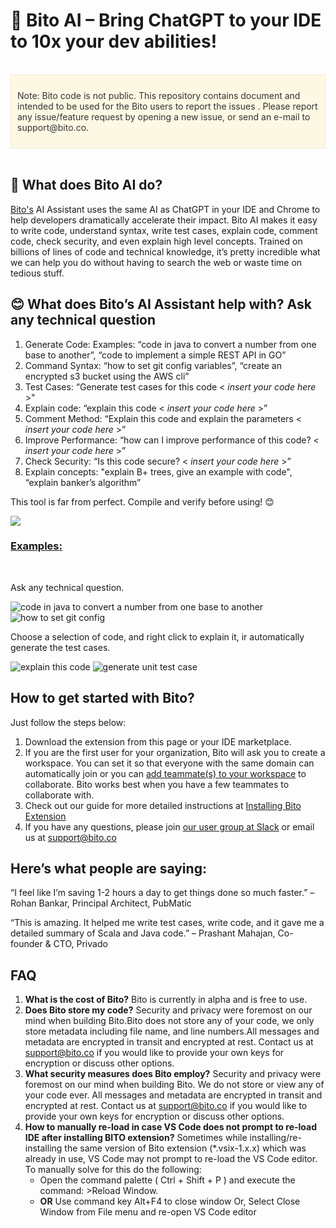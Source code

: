 <!DOCTYPE html>

<html>
<head>
</head>
<body>


<h1> 🚀 <b> Bito AI – Bring ChatGPT to your IDE to 10x your dev abilities!</b></h1>
</br>
<div div class="important-note" style="background-color: #fcf8e3; border: 1px solid #faebcc; padding: 10px; color:#333333;">
  <p>Note: Bito code is not public. This repository contains document and intended to be used for the Bito users to report the issues . Please report any issue/feature request by opening a new issue, or send an e-mail to support@bito.co.</p>
</div>
</br>
<h2>🔑 <b> What does Bito AI do?</b></h2>

<p class="paragraphNormal">

[Bito's](https://bito.co/) AI Assistant uses the same AI as ChatGPT in your IDE and Chrome to help developers dramatically accelerate their impact.  Bito AI makes it easy to write code, understand syntax, write test cases, explain code, comment code, check security, and even explain high level concepts.  Trained on billions of lines of code and technical knowledge, it’s pretty incredible what we can help you do without having to search the web or waste time on tedious stuff.
</p>

<h2>😊 <b> What does Bito’s AI Assistant help with? Ask any technical question </b></h2>

<p class="paragraphNormal">

<ol>

<li>
   Generate Code: Examples: “code in java to convert a number from one base to another”, “code to implement a simple REST API in GO”
</li>

<li>
   Command Syntax: “how to set git config variables”, “create an encrypted s3 bucket using the AWS cli”
</li>

<li>
   Test Cases: “Generate test cases for this code &lt; <i>insert your code here</i> &gt;"
</li>

<li>
   Explain code: “explain this code &lt; <i>insert your code here</i> &gt;”
</li>

<li>
   Comment Method: “Explain this code and explain the parameters &lt; <i>insert your code here</i> &gt;”
</li>

<li>
   Improve Performance: “how can I improve performance of this code? &lt; <i>insert your code here</i> &gt;”
</li>

<li>
   Check Security: “Is this code secure? &lt; <i>insert your code here</i> &gt;”
</li>

<li>
   Explain concepts: "explain B+ trees, give an example with code", “explain banker’s algorithm”
</li>

</ol>

<p class="paragraphNormal">
   This tool is far from perfect. Compile and verify before using! 😊
</p>

<a href="https://www.loom.com/share/5837730f6ca341579923532d4e558dc9">
   <img src="https://res.cloudinary.com/bito1/image/upload/v1670928844/marketplace/bito-all-use-cases-demo_glxlqd.gif" />
</a>

<h3><b><ins> Examples:</ins></b></h3>
<br/>
<p class="paragraph">
    Ask any technical question.
</p>

<p>
   <img src="https://res.cloudinary.com/bito1/image/upload/v1670846887/marketplace/code_in_java_example2_jnz3ok.png" alt="code in java to convert a number from one base to another" />
   <img src="https://res.cloudinary.com/bito1/image/upload/v1670846887/marketplace/how_to_set_git_config_example2_qqufey.png" alt="how to set git config" />
</p>

<p class="paragraph">
   Choose a selection of code, and right click to explain it, ir automatically generate the test cases. 
</p>

<p>
   <img src="https://res.cloudinary.com/bito1/image/upload/v1670846887/marketplace/explain_this_code1_ghi2ab.png" alt="explain this code" />
   <img src="https://res.cloudinary.com/bito1/image/upload/v1670846888/marketplace/generate_unit_test_case1_xehzcs.png" alt="generate unit test case" />
</p>


<h2><b> How to get started with Bito?</b></h2>

<p class="paragraphNormal">

Just follow the steps below:

<ol>

<li>
   Download the extension from this page or your IDE marketplace.
</li>

<li>
   If you are the first user for your organization, Bito will ask you to create a workspace. You can set it so that everyone with the same domain can automatically join or you can <a href="https://alpha.bito.co/home/settings/members">add teammate(s) to your workspace</a> to collaborate. Bito works best when you have a few teammates to collaborate with.
</li>

<li>
   Check out our guide for more detailed instructions at <a href="https://docs.bito.co/getting-started/installing-bito-extension">Installing Bito Extension</a>
</li>

<li>
   If you have any questions, please join <a href="https://bito-community.slack.com/join/shared_invite/zt-1kkz6gcjm-uXjctARCmQpXGHDVNrPczA#/shared-invite/email">our user group at Slack</a> or email us at <a href="mailto:support@bito.co">support@bito.co</a>
</li>

</ol>

</p>

<h2><b>Here’s what people are saying:</b></h2>

<p class="paragraphNormal">
   “I feel like I’m saving 1-2 hours a day to get things done so much faster.” – Rohan Bankar, Principal Architect, PubMatic
</p>

<p class="paragraphNormal">
   “This is amazing.  It helped me write test cases, write code, and it gave me a detailed summary of Scala and Java code.” – Prashant Mahajan, Co-founder & CTO, Privado
</p>

<h2><b>FAQ</b></h2>

<p class="paragraphNormal">

<ol>
   <li>
      <b>What is the cost of Bito?</b> Bito is currently in alpha and is free to use.
   </li>
   
   <li>
      <b>Does Bito store my code?</b> Security and privacy were foremost on our mind when building Bito.Bito does not store any of your code, we only store metadata including file name, and line numbers.All messages and metadata are encrypted in transit and encrypted at rest. Contact us at <a href="mailto:support@bito.co">support@bito.co</a> if you would like to provide your own keys for encryption or discuss other options.
   </li>
   
   <li>
      <b>What security measures does Bito employ?</b> Security and privacy were foremost on our mind when building Bito. We do not store or view any of your code ever. All messages and metadata are encrypted in transit and encrypted at rest. Contact us at <a href="mailto:support@bito.co">support@bito.co</a> if you would like to provide your own keys for encryption or discuss other options.
   </li>

   <li>
      <b>How to manually re-load in case VS Code does not prompt to re-load IDE after installing BITO extension?</b> Sometimes while installing/re-installing the same version of Bito extension (*.vsix-1.x.x) which was already in use, VS Code may not prompt to re-load the VS Code editor. To manually solve for this do the following: 
   
<ul>

   <li>
      Open the command palette ( Ctrl + Shift + P ) and execute the command: >Reload Window.
   </li>

   <li>
      <b>OR</b> Use command key Alt+F4 to close window Or, Select Close Window from File menu and re-open VS Code editor
   </li>

</ul>

</li>

</ol>

</p>

</body>

</html>
